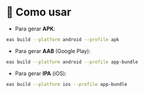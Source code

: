 # 🚀 Como usar

* Para gerar **APK**:

```bash
eas build --platform android --profile apk
```

* Para gerar **AAB** (Google Play):

```bash
eas build --platform android --profile app-bundle
```

* Para gerar **IPA** (iOS):

```bash
eas build --platform ios --profile app-bundle
```